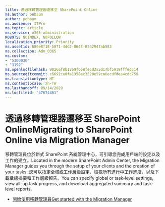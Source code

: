 ```yaml
---
title: 透過移轉管理器遷移至 SharePoint Online
ms.author: pebaum
author: pebaum
ms.audience: ITPro
ms.topic: article
ms.service: o365-administration
ROBOTS: NOINDEX, NOFOLLOW
localization_priority: Priority
ms.assetid: 686e8f18-b871-4dd2-864f-8562947ab583
ms.collection: Adm_O365
ms.custom:
- "5300030"
- "3192"
ms.openlocfilehash: 9826af8b1869f058fecd3a5d17bf5919fffedc14
ms.sourcegitcommit: c6692ce0fa1358ec3529e59ca0ecdfdea4cdc759
ms.translationtype: HT
ms.contentlocale: zh-TW
ms.lasthandoff: 09/14/2020
ms.locfileid: "47674461"
---
```

# <a name="migrating-to-sharepoint-online-via-migration-manager"></a><span data-ttu-id="7d64a-102">透過移轉管理器遷移至 SharePoint Online</span><span class="sxs-lookup"><span data-stu-id="7d64a-102">Migrating to SharePoint Online via Migration Manager</span></span>

<span data-ttu-id="7d64a-103">移轉管理員位於新式 SharePoint 系統管理中心，可引導您完成用戶端的設定以及工作的建立。</span><span class="sxs-lookup"><span data-stu-id="7d64a-103">Located in the modern SharePoint Admin Center, the Migration Manager guides you through the setup of your clients and the creation of your tasks.</span></span> <span data-ttu-id="7d64a-104">您可以指定全域或工作層級設定、檢視所有進行中工作進度，以及下載彙總摘要和工作層級報告。</span><span class="sxs-lookup"><span data-stu-id="7d64a-104">You can specify global or task-level settings, view all-up task progress, and download aggregated summary and task-level reports.</span></span>

- [<span data-ttu-id="7d64a-105">開始使用移轉管理員</span><span class="sxs-lookup"><span data-stu-id="7d64a-105">Get started with the Migration Manager</span></span>](https://docs.microsoft.com/sharepointmigration/mm-get-started)
